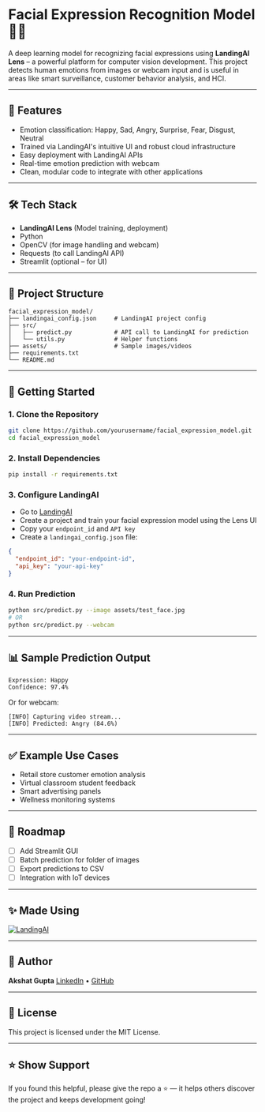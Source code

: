 # Facial Expression Recognition Model 🤖📸

A deep learning model for recognizing facial expressions using **LandingAI Lens** – a powerful platform for computer vision development. This project detects human emotions from images or webcam input and is useful in areas like smart surveillance, customer behavior analysis, and HCI.

---

## 🧠 Features

* Emotion classification: Happy, Sad, Angry, Surprise, Fear, Disgust, Neutral
* Trained via LandingAI's intuitive UI and robust cloud infrastructure
* Easy deployment with LandingAI APIs
* Real-time emotion prediction with webcam
* Clean, modular code to integrate with other applications

---

## 🛠️ Tech Stack

* **LandingAI Lens** (Model training, deployment)
* Python
* OpenCV (for image handling and webcam)
* Requests (to call LandingAI API)
* Streamlit (optional – for UI)

---

## 📁 Project Structure

```
facial_expression_model/
├── landingai_config.json     # LandingAI project config
├── src/
│   ├── predict.py            # API call to LandingAI for prediction
│   └── utils.py              # Helper functions
├── assets/                   # Sample images/videos
├── requirements.txt
└── README.md
```

---

## 🚀 Getting Started

### 1. Clone the Repository

```bash
git clone https://github.com/yourusername/facial_expression_model.git
cd facial_expression_model
```

### 2. Install Dependencies

```bash
pip install -r requirements.txt
```

### 3. Configure LandingAI

* Go to [LandingAI](https://www.landing.ai/)
* Create a project and train your facial expression model using the Lens UI
* Copy your `endpoint_id` and `API key`
* Create a `landingai_config.json` file:

```json
{
  "endpoint_id": "your-endpoint-id",
  "api_key": "your-api-key"
}
```

### 4. Run Prediction

```bash
python src/predict.py --image assets/test_face.jpg
# OR
python src/predict.py --webcam
```

---

## 📊 Sample Prediction Output

```bash
Expression: Happy
Confidence: 97.4%
```

Or for webcam:

```
[INFO] Capturing video stream...
[INFO] Predicted: Angry (84.6%)
```

---

## ✅ Example Use Cases

* Retail store customer emotion analysis
* Virtual classroom student feedback
* Smart advertising panels
* Wellness monitoring systems

---

## 📌 Roadmap

* [ ] Add Streamlit GUI
* [ ] Batch prediction for folder of images
* [ ] Export predictions to CSV
* [ ] Integration with IoT devices

---

## ✨ Made Using

[![LandingAI](https://landing.ai/wp-content/uploads/2022/05/logo.svg)](https://www.landing.ai/)

---

## 👤 Author

**Akshat Gupta**
[LinkedIn](https://www.linkedin.com/in/yourprofile) • [GitHub](https://github.com/yourusername)

---

## 📄 License

This project is licensed under the MIT License.

---

## ⭐ Show Support

If you found this helpful, please give the repo a ⭐ — it helps others discover the project and keeps development going!
